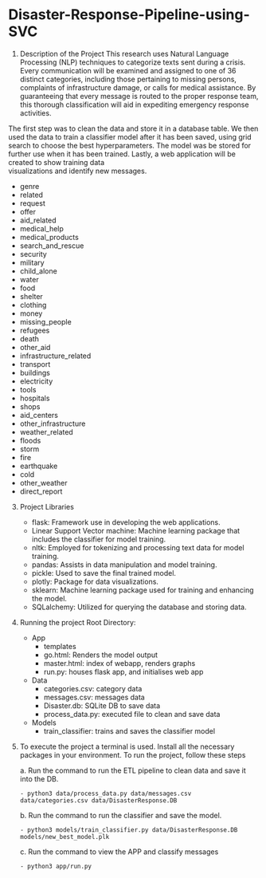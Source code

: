 # Disaster-Response-Pipeline-using-SVC

1. Description of the Project
This research uses Natural Language Processing (NLP) techniques to categorize texts sent during a crisis. Every communication will be examined and assigned to one of 36 distinct categories, including those pertaining to missing persons, complaints of infrastructure damage, or calls for medical assistance. By guaranteeing that every message is routed to the proper response team, this thorough classification will aid in expediting emergency response activities.

  The first step was to clean the data and store it in a database table. We then used the data to train a classifier 
  model after it has been saved, using grid search to choose the best hyperparameters. The model was be stored for     further use when it has been trained. Lastly, a web application will be created to show training data       
  visualizations and identify new messages.

 - genre
 - related
 - request
 - offer
 - aid_related
 - medical_help
 - medical_products
 - search_and_rescue
 - security
 - military
 - child_alone
 - water
 - food
 - shelter
 - clothing
 - money
 - missing_people
 - refugees
 - death
 - other_aid
 - infrastructure_related
 - transport
 - buildings
 - electricity
 - tools
 - hospitals
 - shops
 - aid_centers
 - other_infrastructure
 - weather_related
 - floods
 - storm
 - fire
 - earthquake
 - cold
 - other_weather
 - direct_report

3) Project Libraries
    - flask: Framework use in developing the web applications.
    - Linear Support Vector machine: Machine learning package that includes the classifier for model training.
    - nltk: Employed for tokenizing and processing text data for model training.
    - pandas: Assists in data manipulation and model training.
    - pickle: Used to save the final trained model.
    - plotly: Package for data visualizations.
    - sklearn: Machine learning package used for training and enhancing the model.
    - SQLalchemy: Utilized for querying the database and storing data.
  
4) Running the project
   Root Directory:
    - App
      - templates
      - go.html: Renders the model output
      - master.html: index of webapp, renders graphs
      - run.py: houses flask app, and initialises web app
    - Data
      - categories.csv: category data
      - messages.csv: messages data
      - Disaster.db: SQLite DB to save data
      - process_data.py: executed file to clean and save data
    - Models
      - train_classifier: trains and saves the classifier model
     
 5) To execute the project a terminal is used. Install all the necessary packages in your environment. To run the project, follow these steps
    
      a. Run the command to run the ETL pipeline to clean data and save it into the DB.
    
        - python3 data/process_data.py data/messages.csv data/categories.csv data/DisasterResponse.DB
    
      b. Run the command to run the classifier and save the model.
    
        - python3 models/train_classifier.py data/DisasterResponse.DB models/new_best_model.plk

      c. Run the command to view the APP and classify messages

        - python3 app/run.py 
